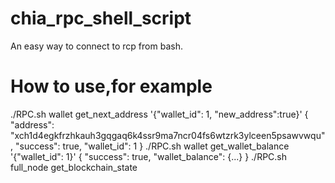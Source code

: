# chia_rpc_shell_script
An easy way to connect to rcp from bash.

# How to use,for example
./RPC.sh wallet get_next_address  '{"wallet_id": 1, "new_address":true}'
{
    "address": "xch1d4egkfrzhkauh3gqgaq6k4ssr9ma7ncr04fs6wtzrk3ylceen5psawvwqu",
    "success": true,
    "wallet_id": 1
}
./RPC.sh wallet get_wallet_balance '{"wallet_id": 1}'
{
    "success": true,
    "wallet_balance": {...}
}
./RPC.sh full_node get_blockchain_state
